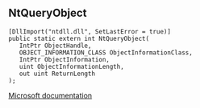 ## NtQueryObject

```
[DllImport("ntdll.dll", SetLastError = true)]
public static extern int NtQueryObject(
   IntPtr ObjectHandle,
   OBJECT_INFORMATION_CLASS ObjectInformationClass,
   IntPtr ObjectInformation,
   uint ObjectInformationLength,
   out uint ReturnLength
);
```

[Microsoft documentation](https://docs.microsoft.com/en-us/windows/win32/api/winternl/nf-winternl-ntqueryobject)
